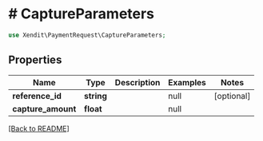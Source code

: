 # # CaptureParameters


```php
use Xendit\PaymentRequest\CaptureParameters;
```
## Properties

| Name | Type | Description | Examples | Notes |
| ------------ | ------------- | ------------- | ------------- | -------------|
| **reference_id** | **string** |  | null |  [optional] |
| **capture_amount** | **float** |  | null |  |


[[Back to README]](../../README.md)
